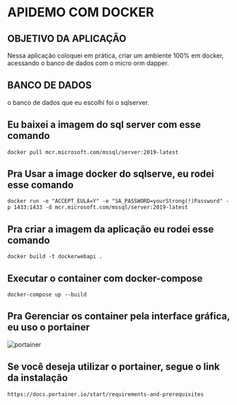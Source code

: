 

# APIDEMO COM DOCKER


## OBJETIVO DA APLICAÇÃO

Nessa aplicação coloquei em prática, criar um ambiente 100% em docker,
acessando o banco de dados com o micro orm dapper.

## BANCO DE DADOS

o banco de dados que eu escolhi foi o sqlserver.

## Eu baixei a imagem do sql server com esse comando

    docker pull mcr.microsoft.com/mssql/server:2019-latest



## Pra Usar a image docker do sqlserve, eu rodei esse comando

    docker run -e "ACCEPT_EULA=Y" -e "SA_PASSWORD=yourStrong(!)Password" -p 1433:1433 -d mcr.microsoft.com/mssql/server:2019-latest


## Pra criar a imagem da aplicação eu rodei esse comando

    docker build -t dockerwebapi . 

    
## Executar o container com docker-compose 

    docker-compose up --build

## Pra Gerenciar os container pela interface gráfica, eu uso o portainer
![portainer](https://user-images.githubusercontent.com/47439833/185801925-cb4b3eee-2106-471a-8cbe-f11d86e46dbb.png)    

## Se você deseja utilizar o portainer, segue o link da instalação

    https://docs.portainer.io/start/requirements-and-prerequisites
    

    

